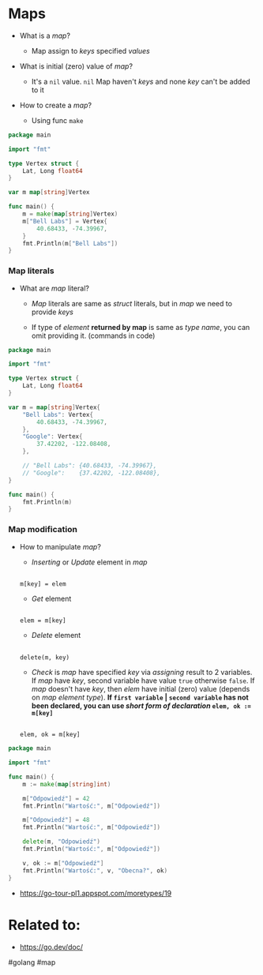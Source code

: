 # Maps

* What is a *map*?

    * Map assign to *keys* specified *values*



* What is initial (zero) value of *map*?

    * It's a `nil` value. `nil` Map haven't *keys* and none *key* can't be added to it

* How to create a *map*?

    * Using func `make`

```go
package main

import "fmt"

type Vertex struct {
	Lat, Long float64
}

var m map[string]Vertex

func main() {
	m = make(map[string]Vertex)
	m["Bell Labs"] = Vertex{
		40.68433, -74.39967,
	}
	fmt.Println(m["Bell Labs"])
}
```

### Map literals

* What are *map* literal?

    * *Map* literals are same as *struct* literals, but in *map* we need to provide *keys*

    * If type of *element* **returned by map** is same as *type name*, you can omit providing it. (commands in code)
```go
package main

import "fmt"

type Vertex struct {
	Lat, Long float64
}

var m = map[string]Vertex{
	"Bell Labs": Vertex{
		40.68433, -74.39967,
	}, 
	"Google": Vertex{
		37.42202, -122.08408,
	},

    // "Bell Labs": {40.68433, -74.39967},
    // "Google":    {37.42202, -122.08408},
}

func main() {
	fmt.Println(m)
}
```

### Map modification

* How to manipulate *map*?

    * *Inserting* or *Update* element in *map*
    ## 
    `m[key] = elem`

    * *Get* element
    ##
    `elem = m[key]`

    * *Delete* element
    ##
    `delete(m, key)`

    * *Check* is *map* have specified *key* via *assigning* result to 2 variables. If *map* have *key*, second variable have value `true` otherwise `false`. If *map* doesn't have *key*, then *elem* have 
    initial (zero) value (depends on *map element type*). **If `first variable` | `second variable` has not been declared, you can use *short form of declaration* `elem, ok := m[key]`**
    ##
    `elem, ok = m[key]`

```go
package main

import "fmt"

func main() {
	m := make(map[string]int)

	m["Odpowiedź"] = 42
	fmt.Println("Wartość:", m["Odpowiedź"])

	m["Odpowiedź"] = 48
	fmt.Println("Wartość:", m["Odpowiedź"])

	delete(m, "Odpowiedź")
	fmt.Println("Wartość:", m["Odpowiedź"])

	v, ok := m["Odpowiedź"]
	fmt.Println("Wartość:", v, "Obecna?", ok)
}
```

* https://go-tour-pl1.appspot.com/moretypes/19

# Related to: 

* https://go.dev/doc/


#golang #map 